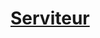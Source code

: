 ﻿---
!LinkItem
Link: background_serviteur_hd.md
NameLink: <!--NameLink-->[Serviteur](hd_background_serviteur.md)<!--/NameLink-->
Id: backgrounds_hd.md#serviteur
ParentLink: backgrounds_hd.md#historique
Name: Serviteur
ParentName: Historique
Attributes:
  NameLink: '[Serviteur](hd_background_serviteur.md)'
  Markdown: >+
    # <!--NameLink-->[Serviteur](hd_background_serviteur.md)<!--/NameLink-->

AttributesDictionary: >+
  NameLink: '[Serviteur](hd_background_serviteur.md)'

  Markdown: >+

    # <!--NameLink-->[Serviteur](hd_background_serviteur.md)<!--/NameLink-->



---




# [Serviteur](hd_background_serviteur.md)



